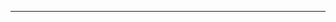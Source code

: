 <!--
CO_OP_TRANSLATOR_METADATA:
{
  "original_hash": "77735b446eb79b1bba9c849865cd0ced",
  "translation_date": "2025-08-28T18:06:41+00:00",
  "source_file": "03-GettingStarted/05-stdio-server/README.md",
  "language_code": "sr"
}
-->


---

